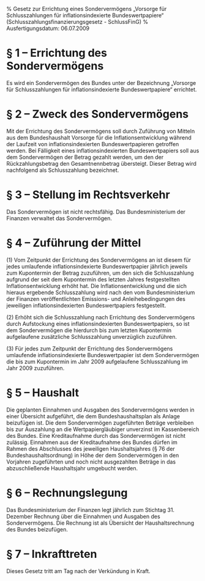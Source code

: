 % Gesetz zur Errichtung eines Sondervermögens „Vorsorge für Schlusszahlungen für inflationsindexierte Bundeswertpapiere“  (Schlusszahlungsfinanzierungsgesetz - SchlussFinG)
% Ausfertigungsdatum: 06.07.2009
 
# § 1 – Errichtung des Sondervermögens

Es wird ein Sondervermögen des Bundes unter der Bezeichnung „Vorsorge für Schlusszahlungen für inflationsindexierte Bundeswertpapiere“ errichtet.

# § 2 – Zweck des Sondervermögens

Mit der Errichtung des Sondervermögens soll durch Zuführung von Mitteln aus dem Bundeshaushalt Vorsorge für die Inflationsentwicklung während der Laufzeit von inflationsindexierten Bundeswertpapieren getroffen werden. Bei Fälligkeit eines inflationsindexierten Bundeswertpapiers soll aus dem Sondervermögen der Betrag gezahlt werden, um den der Rückzahlungsbetrag den Gesamtnennbetrag übersteigt. Dieser Betrag wird nachfolgend als Schlusszahlung bezeichnet.

# § 3 – Stellung im Rechtsverkehr

Das Sondervermögen ist nicht rechtsfähig. Das Bundesministerium der Finanzen verwaltet das Sondervermögen.

# § 4 – Zuführung der Mittel

(1) Vom Zeitpunkt der Errichtung des Sondervermögens an ist diesem für jedes umlaufende inflationsindexierte Bundeswertpapier jährlich jeweils zum Kupontermin der Betrag zuzuführen, um den sich die Schlusszahlung aufgrund der seit dem Kupontermin des letzten Jahres festgestellten Inflationsentwicklung erhöht hat. Die Inflationsentwicklung und die sich hieraus ergebende Schlusszahlung wird nach den vom Bundesministerium der Finanzen veröffentlichten Emissions- und Anleihebedingungen des jeweiligen inflationsindexierten Bundeswertpapiers festgestellt.

(2) Erhöht sich die Schlusszahlung nach Errichtung des Sondervermögens durch Aufstockung eines inflationsindexierten Bundeswertpapiers, so ist dem Sondervermögen die hierdurch bis zum letzten Kupontermin aufgelaufene zusätzliche Schlusszahlung unverzüglich zuzuführen.

(3) Für jedes zum Zeitpunkt der Errichtung des Sondervermögens umlaufende inflationsindexierte Bundeswertpapier ist dem Sondervermögen die bis zum Kupontermin im Jahr 2009 aufgelaufene Schlusszahlung im Jahr 2009 zuzuführen.

# § 5 – Haushalt

Die geplanten Einnahmen und Ausgaben des Sondervermögens werden in einer Übersicht aufgeführt, die dem Bundeshaushaltsplan als Anlage beizufügen ist. Die dem Sondervermögen zugeführten Beträge verbleiben bis zur Auszahlung an die Wertpapiergläubiger unverzinst im Kassenbereich des Bundes. Eine Kreditaufnahme durch das Sondervermögen ist nicht zulässig. Einnahmen aus der Kreditaufnahme des Bundes dürfen im Rahmen des Abschlusses des jeweiligen Haushaltsjahres (§ 76 der Bundeshaushaltsordnung) in Höhe der dem Sondervermögen in den Vorjahren zugeführten und noch nicht ausgezahlten Beträge in das abzuschließende Haushaltsjahr umgebucht werden.

# § 6 – Rechnungslegung

Das Bundesministerium der Finanzen legt jährlich zum Stichtag 31. Dezember Rechnung über die Einnahmen und Ausgaben des Sondervermögens. Die Rechnung ist als Übersicht der Haushaltsrechnung des Bundes beizufügen.

# § 7 – Inkrafttreten

Dieses Gesetz tritt am Tag nach der Verkündung in Kraft.
